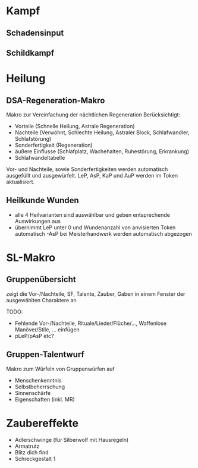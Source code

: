 # Kampf
## Schadensinput

## Schildkampf

# Heilung
## DSA-Regeneration-Makro

Makro zur Vereinfachung der nächtlichen Regeneration
Berücksichtigt:
- Vorteile (Schnelle Heilung, Astrale Regeneration)
- Nachteile (Verwöhnt, Schlechte Heilung, Astraler Block, Schlafwandler, Schlafstörung)
- Sonderfertigkeit (Regeneration)
- äußere Einflusse (Schlafplatz, Wachehalten, Ruhestörung, Erkrankung)
- Schlafwandeltabelle

Vor- und Nachteile, sowie Sonderfertigkeiten werden automatisch ausgefüllt und ausgewürfelt. 
LeP, AsP, KaP und AuP werden im Token aktualisiert.

## Heilkunde Wunden
- alle 4 Heilvarianten sind auswählbar und geben entsprechende Auswirkungen aus
- übernimmt LeP unter 0 und Wundenanzahl von anvisierten Token automatisch
-AsP bei Meisterhandwerk werden automatisch abgezogen

# SL-Makro
## Gruppenübersicht

zeigt die Vor-/Nachteile, SF, Talente, Zauber, Gaben in einem Fenster der ausgewählten Charaktere an

TODO: 
- Fehlende Vor-/Nachteile, Rituale/Lieder/Flüche/..., Waffenlose Manöver/Stile, ... einfügen
- pLeP/pAsP etc?


## Gruppen-Talentwurf

Makro zum Würfeln von Gruppenwürfen auf 
- Menschenkenntnis
- Selbstbeherrschung
- Sinnenschärfe
- Eigenschaften (inkl. MR)

# Zaubereffekte
- Adlerschwinge (für Silberwolf mit Hausregeln)
- Armatrutz
- Blitz dich find
- Schreckgestalt 1